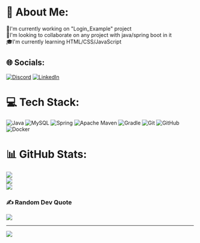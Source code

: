 # 💫 About Me:
🔭I'm currently working on "Login_Example" project<br>👀I'm looking to collaborate on any project with java/spring boot in it<br>🎓I'm currently learning HTML/CSS/JavaScript


## 🌐 Socials:
[![Discord](https://img.shields.io/badge/Discord-%237289DA.svg?logo=discord&logoColor=white)](https://discord.gg/_k0patbl4) [![LinkedIn](https://img.shields.io/badge/LinkedIn-%230077B5.svg?logo=linkedin&logoColor=white)](https://linkedin.com/in/www.linkedin.com/in/oleksandr-radiushyn-6494b428a) 

# 💻 Tech Stack:
![Java](https://img.shields.io/badge/java-%23ED8B00.svg?style=for-the-badge&logo=openjdk&logoColor=white) ![MySQL](https://img.shields.io/badge/mysql-4479A1.svg?style=for-the-badge&logo=mysql&logoColor=white) ![Spring](https://img.shields.io/badge/spring-%236DB33F.svg?style=for-the-badge&logo=spring&logoColor=white) ![Apache Maven](https://img.shields.io/badge/Apache%20Maven-C71A36?style=for-the-badge&logo=Apache%20Maven&logoColor=white) ![Gradle](https://img.shields.io/badge/Gradle-02303A.svg?style=for-the-badge&logo=Gradle&logoColor=white) ![Git](https://img.shields.io/badge/git-%23F05033.svg?style=for-the-badge&logo=git&logoColor=white) ![GitHub](https://img.shields.io/badge/github-%23121011.svg?style=for-the-badge&logo=github&logoColor=white) ![Docker](https://img.shields.io/badge/docker-%230db7ed.svg?style=for-the-badge&logo=docker&logoColor=white)
# 📊 GitHub Stats:
![](https://github-readme-stats.vercel.app/api?username=k0pAtbl4&theme=dark&hide_border=false&include_all_commits=false&count_private=true)<br/>
![](https://github-readme-streak-stats.herokuapp.com/?user=k0pAtbl4&theme=dark&hide_border=false)<br/>
![](https://github-readme-stats.vercel.app/api/top-langs/?username=k0pAtbl4&theme=dark&hide_border=false&include_all_commits=false&count_private=true&layout=compact)

### ✍️ Random Dev Quote
![](https://quotes-github-readme.vercel.app/api?type=horizontal&theme=radical)

---
[![](https://visitcount.itsvg.in/api?id=k0pAtbl4&icon=2&color=0)](https://visitcount.itsvg.in)

<!-- Proudly created with GPRM ( https://gprm.itsvg.in ) -->
